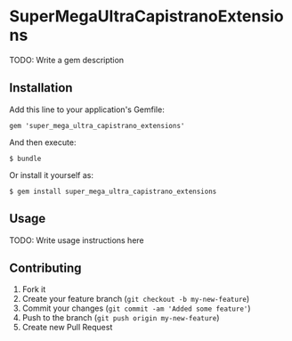 # SuperMegaUltraCapistranoExtensions

TODO: Write a gem description

## Installation

Add this line to your application's Gemfile:

    gem 'super_mega_ultra_capistrano_extensions'

And then execute:

    $ bundle

Or install it yourself as:

    $ gem install super_mega_ultra_capistrano_extensions

## Usage

TODO: Write usage instructions here

## Contributing

1. Fork it
2. Create your feature branch (`git checkout -b my-new-feature`)
3. Commit your changes (`git commit -am 'Added some feature'`)
4. Push to the branch (`git push origin my-new-feature`)
5. Create new Pull Request
